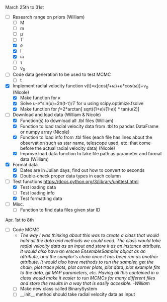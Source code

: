 March 25th to 31st
- [ ] Research range on priors (William)
  - [ ] M
  - [ ] m
  - [ ] &mu;
  - [ ] T
  - [X] _e_
  - [X] I
  - [X] &omega;
  - [ ] &tau;
  - [ ] v<sub>0</sub> 
- [ ] Code data generation to be used to test MCMC
  - [ ] t
- [X] Implement radial velocity function v(t)=&kappa;[cos(_f_+&omega;)+_e_*cos(&omega;)]+v<sub>0</sub> (Nicole)
  - [X] Make function for &kappa;
  - [X] Solve u-_e_*sin(u)=2&pi;(t-&tau;)/_T_ for u using scipy.optimize.fsolve
  - [X] Make function for _f_=2*arctan[ sqrt((1+_e_)/(1-_e_)) * tan(u/2)]
- [ ] Download and load data (William & Nicole)
  - [X] Function(s) to download all .tbl files (William)
  - [X] Function to load radial velocity data from .tbl to pandas DataFrame or numpy array (Nicole)
  - [X] Function to load info from .tbl files (each file has lines about the observation such as star name, telescope used, etc. that come before the actual radial velocity data) (Nicole)
  - [X] Improve load data function to take file path as parameter and format data (William)
- [X] Format data
  - [X] Dates are in Julian days, find out how to convert to seconds
  - [X] Double-check proper data types in each column  
- [ ] Test functions https://docs.python.org/3/library/unittest.html
  - [X] Test loading data
  - [ ] Test loading info
  - [X] Test formatting data
- [ ] Misc.
  - [ ] Function to find data files given star ID 

Apr. 1st to 8th
- [ ] Code MCMC
  * _The way I was thinking about this was to create a class that would hold all the data and methods we could need. The class would take radial velocity data as an input and store it as an instance attribute. It would also have an emcee EnsembleSampler object as an attribute, and the sampler's chain once it has been run as another attribute. It would also have methods to run the sampler, get the chain, plot trace plots, plot corner plots, plot data, plot example fits to the data, git MAP parameters, etc. Having all this contained in a class would make it easier to run MCMCs for many different files and store the results in a way that is easily accesible. -William_ 
  - [ ] Make new class called BinarySystem
  - [ ] \_\_init\_\_ method should take radial velocity data as input  
